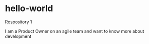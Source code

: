 # hello-world
Respository 1

I am a Product Owner on an agile team and want to know more about development
